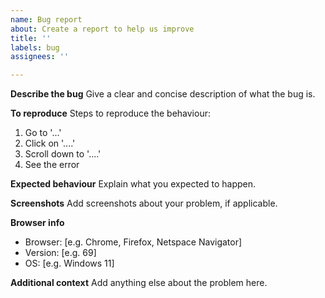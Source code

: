 ```yaml
---
name: Bug report
about: Create a report to help us improve
title: ''
labels: bug
assignees: ''

---
```


**Describe the bug**
Give a clear and concise description of what the bug is.

**To reproduce**
Steps to reproduce the behaviour:
1. Go to '...'
2. Click on '....'
3. Scroll down to '....'
4. See the error

**Expected behaviour**
Explain what you expected to happen.

**Screenshots**
Add screenshots about your problem, if applicable.

**Browser info**
 - Browser: [e.g. Chrome, Firefox, Netspace Navigator]
 - Version: [e.g. 69]
 - OS: [e.g. Windows 11]

**Additional context**
Add anything else about the problem here.
